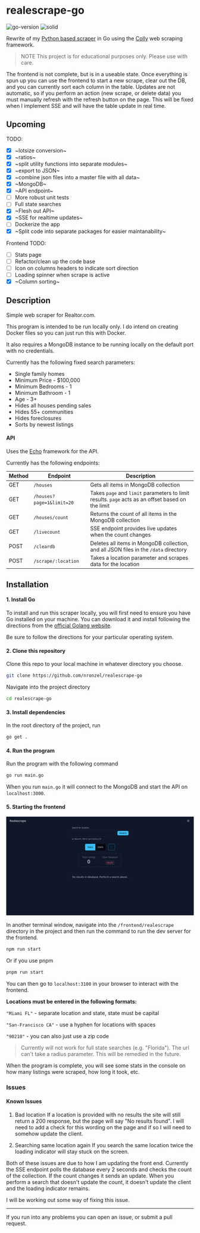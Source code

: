 # realescrape-go

![go-version](https://img.shields.io/badge/Go-v1.20-blue) ![solid](https://img.shields.io/badge/SolidJS-v1.6.10-%233661a1)

Rewrite of my [Python based scraper](https://github.com/nronzel/realescrape)
in Go using the [Colly](https://github.com/gocolly/colly) web scraping framework.

> NOTE This project is for educational purposes only. Please use with care.

The frontend is not complete, but is in a useable state. Once everything is spun
up you can use the frontend to start a new scrape, clear out the DB, and you
can currently sort each column in the table. Updates are not automatic, so if
you perform an action (new scrape, or delete data) you must manually refresh
with the refresh button on the page. This will be fixed when I implement SSE
and will have the table update in real time.

## Upcoming

TODO:

- [x] ~lotsize conversion~
- [x] ~ratios~
- [x] ~split utility functions into separate modules~
- [x] ~export to JSON~
- [x] ~combine json files into a master file with all data~
- [x] ~MongoDB~
- [x] ~API endpoint~
- [ ] More robust unit tests
- [ ] Full state searches
- [x] ~Flesh out API~
- [x] ~SSE for realtime updates~
- [ ] Dockerize the app
- [x] ~Split code into separate packages for easier maintanability~

Frontend TODO:

- [ ] Stats page
- [ ] Refactor/clean up the code base
- [ ] Icon on columns headers to indicate sort direction
- [ ] Loading spinner when scrape is active
- [x] ~Column sorting~

## Description

Simple web scraper for Realtor.com.

This program is intended to be run locally only.
I do intend on creating Docker files so you can just run this with Docker.

It also requires a MongoDB instance to be running locally on the default port
with no credentials.

Currently has the following fixed search parameters:

- Single family homes
- Minimum Price - $100,000
- Minimum Bedrooms - 1
- Minimum Bathroom - 1
- Age - 3+
- Hides all houses pending sales
- Hides 55+ communities
- Hides foreclosures
- Sorts by newest listings

#### API

Uses the [Echo](https://echo.labstack.com) framework for the API.

Currently has the following endpoints:

| Method | Endpoint                  | Description                                                                                       |
| ------ | ------------------------- | ------------------------------------------------------------------------------------------------- |
| GET    | `/houses`                 | Gets all items in MongoDB collection                                                              |
| GET    | `/houses?page=1&limit=20` | Takes `page` and `limit` parameters to limit results. `page` acts as an offset based on the limit |
| GET    | `/houses/count`           | Returns the count of all items in the MongoDB collection                                          |
| GET    | `/livecount`              | SSE endpoint provides live updates when the count changes                                         |
| POST   | `/cleardb`                | Deletes all items in MongoDB collection, and all JSON files in the `/data` directory              |
| POST   | `/scrape/:location`       | Takes a location parameter and scrapes data for the location                                      |

## Installation

#### 1. Install Go

To install and run this scraper locally, you will first need to ensure you have
Go installed on your machine. You can download it and install following
the directions from the [official Golang website](https://go.dev/doc/install).

Be sure to follow the directions for your particular operating system.

#### 2. Clone this repository

Clone this repo to your local machine in whatever directory you choose.

```bash
git clone https://github.com/nronzel/realescrape-go
```

Navigate into the project directory

```bash
cd realescrape-go
```

#### 3. Install dependencies

In the root directory of the project, run

```bash
go get .
```

#### 4. Run the program

Run the program with the following command

```bash
go run main.go
```

When you run `main.go` it will connect to the MongoDB and start the API
on `localhost:3000`.

#### 5. Starting the frontend

![screenshot](./realescrape.png)

In another terminal window, navigate into the `/frontend/realescrape` directory
in the project and then run the command to run the dev
server for the frontend.

```bash
npm run start
```

Or if you use pnpm

```bash
pnpm run start
```

You can then go to `localhost:3100` in your browser to interact with the frontend.

**Locations must be entered in the following formats:**

`"Miami FL"` - separate location and state, state must be capital

`"San-Francisco CA"` - use a hyphen for locations with spaces

`"90210"` - you can also just use a zip code

> Currently will not work for full state searches (e.g. "Florida"). The url can't
> take a radius parameter. This will be remedied in the future.

When the program is complete, you will see some stats in the console on how many
listings were scraped, how long it took, etc.

### Issues

#### Known Issues

1. Bad location
If a location is provided with no results the site will still return a 200 response,
but the page will say "No results found". I will need to add a check for this
wording on the page and if so I will need to somehow update the client.

2. Searching same location again
If you search the same location twice the loading indicator will stay stuck
on the screen.

Both of these issues are due to how I am updating the front end. Currently the
SSE endpoint polls the database every 2 seconds and checks the count of the
collection. If the count changes it sends an update. When you perform a search that
doesn't update the count, it doesn't update the client and the loading indicator
remains.

I will be working out some way of fixing this issue.

---

If you run into any problems you can open an issue, or submit a pull request.
